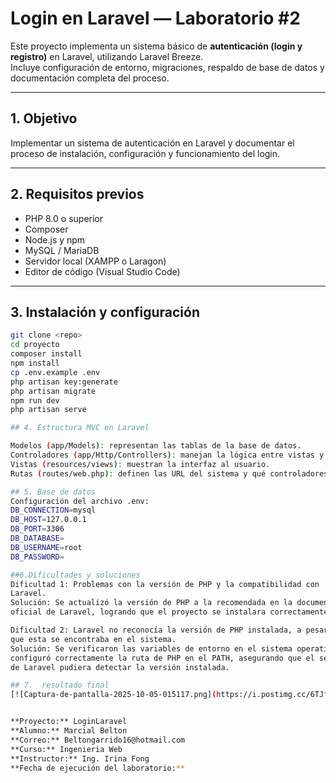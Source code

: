# Login en Laravel — Laboratorio #2

Este proyecto implementa un sistema básico de **autenticación (login y registro)** en Laravel, utilizando Laravel Breeze.  
Incluye configuración de entorno, migraciones, respaldo de base de datos y documentación completa del proceso.

---

## 1. Objetivo
Implementar un sistema de autenticación en Laravel y documentar el proceso de instalación, configuración y funcionamiento del login.

---

## 2. Requisitos previos
- PHP 8.0 o superior  
- Composer  
- Node.js y npm  
- MySQL / MariaDB  
- Servidor local (XAMPP o Laragon)  
- Editor de código (Visual Studio Code)

---

## 3. Instalación y configuración
```bash
git clone <repo>
cd proyecto
composer install
npm install
cp .env.example .env
php artisan key:generate
php artisan migrate
npm run dev
php artisan serve

## 4. Estructura MVC en Laravel

Modelos (app/Models): representan las tablas de la base de datos.
Controladores (app/Http/Controllers): manejan la lógica entre vistas y modelos.
Vistas (resources/views): muestran la interfaz al usuario.
Rutas (routes/web.php): definen las URL del sistema y qué controladores las manejan.

## 5. Base de datos
Configuración del archivo .env:
DB_CONNECTION=mysql
DB_HOST=127.0.0.1
DB_PORT=3306
DB_DATABASE=
DB_USERNAME=root
DB_PASSWORD=

##6.Dificultades y soluciones
Dificultad 1: Problemas con la versión de PHP y la compatibilidad con
Laravel.
Solución: Se actualizó la versión de PHP a la recomendada en la documentación
oficial de Laravel, logrando que el proyecto se instalara correctamente

Dificultad 2: Laravel no reconocía la versión de PHP instalada, a pesar de
que esta se encontraba en el sistema.
Solución: Se verificaron las variables de entorno en el sistema operativo y se
configuró correctamente la ruta de PHP en el PATH, asegurando que el servidor
de Laravel pudiera detectar la versión instalada.

## 7.  resultado final 
[![Captura-de-pantalla-2025-10-05-015117.png](https://i.postimg.cc/6TJf4Xhj/Captura-de-pantalla-2025-10-05-015117.png)](https://postimg.cc/Pvyw009Y)


**Proyecto:** LoginLaravel  
**Alumno:** Marcial Belton
**Correo:** Beltongarrido16@hotmail.com
**Curso:** Ingenieria Web
**Instructor:** Ing. Irina Fong  
**Fecha de ejecución del laboratorio:** 




